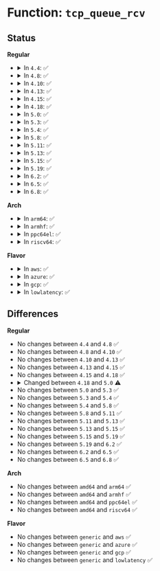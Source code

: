 # Function: <code>tcp_queue_rcv</code>

## Status
<b>Regular</b>
<ul>
<li>
<details>
<summary>In <code>4.4</code>: ✅</summary>

```c
int tcp_queue_rcv(struct sock *sk, struct sk_buff *skb, int hdrlen, bool *fragstolen);
```

**Collision:** Unique Static

**Inline:** No

**Transformation:** False

**Instances:**

```
In net/ipv4/tcp_input.c (ffffffff8176cc40)
Location: net/ipv4/tcp_input.c:4467
Inline: False
Direct callers:
  - net/ipv4/tcp_input.c:tcp_data_queue
  - net/ipv4/tcp_input.c:tcp_rcv_established
  - net/ipv4/tcp_input.c:tcp_send_rcvq
```
**Symbols:**

```
ffffffff8176cc40-ffffffff8176cd77: tcp_queue_rcv (STB_LOCAL)
```
</details>
</li>
<li>
<details>
<summary>In <code>4.8</code>: ✅</summary>

```c
int tcp_queue_rcv(struct sock *sk, struct sk_buff *skb, int hdrlen, bool *fragstolen);
```

**Collision:** Unique Static

**Inline:** No

**Transformation:** False

**Instances:**

```
In net/ipv4/tcp_input.c (ffffffff817da100)
Location: net/ipv4/tcp_input.c:4531
Inline: False
Direct callers:
  - net/ipv4/tcp_input.c:tcp_rcv_established
  - net/ipv4/tcp_input.c:tcp_data_queue
  - net/ipv4/tcp_input.c:tcp_send_rcvq
```
**Symbols:**

```
ffffffff817da100-ffffffff817da237: tcp_queue_rcv (STB_LOCAL)
```
</details>
</li>
<li>
<details>
<summary>In <code>4.10</code>: ✅</summary>

```c
int tcp_queue_rcv(struct sock *sk, struct sk_buff *skb, int hdrlen, bool *fragstolen);
```

**Collision:** Unique Static

**Inline:** No

**Transformation:** False

**Instances:**

```
In net/ipv4/tcp_input.c (ffffffff8180a590)
Location: net/ipv4/tcp_input.c:4564
Inline: False
Direct callers:
  - net/ipv4/tcp_input.c:tcp_rcv_established
  - net/ipv4/tcp_input.c:tcp_data_queue
  - net/ipv4/tcp_input.c:tcp_send_rcvq
```
**Symbols:**

```
ffffffff8180a590-ffffffff8180a6c7: tcp_queue_rcv (STB_LOCAL)
```
</details>
</li>
<li>
<details>
<summary>In <code>4.13</code>: ✅</summary>

```c
int tcp_queue_rcv(struct sock *sk, struct sk_buff *skb, int hdrlen, bool *fragstolen);
```

**Collision:** Unique Static

**Inline:** No

**Transformation:** False

**Instances:**

```
In net/ipv4/tcp_input.c (ffffffff8182b430)
Location: net/ipv4/tcp_input.c:4524
Inline: False
Direct callers:
  - net/ipv4/tcp_input.c:tcp_rcv_established
  - net/ipv4/tcp_input.c:tcp_data_queue
  - net/ipv4/tcp_input.c:tcp_send_rcvq
```
**Symbols:**

```
ffffffff8182b430-ffffffff8182b58b: tcp_queue_rcv (STB_LOCAL)
```
</details>
</li>
<li>
<details>
<summary>In <code>4.15</code>: ✅</summary>

```c
int tcp_queue_rcv(struct sock *sk, struct sk_buff *skb, int hdrlen, bool *fragstolen);
```

**Collision:** Unique Static

**Inline:** No

**Transformation:** False

**Instances:**

```
In net/ipv4/tcp_input.c (ffffffff818a9bd0)
Location: net/ipv4/tcp_input.c:4501
Inline: False
Direct callers:
  - net/ipv4/tcp_input.c:tcp_rcv_established
  - net/ipv4/tcp_input.c:tcp_data_queue
  - net/ipv4/tcp_input.c:tcp_send_rcvq
```
**Symbols:**

```
ffffffff818a9bd0-ffffffff818a9d2e: tcp_queue_rcv (STB_LOCAL)
```
</details>
</li>
<li>
<details>
<summary>In <code>4.18</code>: ✅</summary>

```c
int tcp_queue_rcv(struct sock *sk, struct sk_buff *skb, int hdrlen, bool *fragstolen);
```

**Collision:** Unique Static

**Inline:** No

**Transformation:** False

**Instances:**

```
In net/ipv4/tcp_input.c (ffffffff818fecd0)
Location: net/ipv4/tcp_input.c:4601
Inline: False
Direct callers:
  - net/ipv4/tcp_input.c:tcp_rcv_established
  - net/ipv4/tcp_input.c:tcp_data_queue
  - net/ipv4/tcp_input.c:tcp_send_rcvq
```
**Symbols:**

```
ffffffff818fecd0-ffffffff818fee31: tcp_queue_rcv (STB_LOCAL)
```
</details>
</li>
<li>
<details>
<summary>In <code>5.0</code>: ✅</summary>

```c
int tcp_queue_rcv(struct sock *sk, struct sk_buff *skb, bool *fragstolen);
```

**Collision:** Unique Static

**Inline:** No

**Transformation:** False

**Instances:**

```
In net/ipv4/tcp_input.c (ffffffff8192cf10)
Location: net/ipv4/tcp_input.c:4618
Inline: False
Direct callers:
  - net/ipv4/tcp_input.c:tcp_rcv_established
  - net/ipv4/tcp_input.c:tcp_data_queue
  - net/ipv4/tcp_input.c:tcp_send_rcvq
```
**Symbols:**

```
ffffffff8192cf10-ffffffff8192d02d: tcp_queue_rcv (STB_LOCAL)
```
</details>
</li>
<li>
<details>
<summary>In <code>5.3</code>: ✅</summary>

```c
int tcp_queue_rcv(struct sock *sk, struct sk_buff *skb, bool *fragstolen);
```

**Collision:** Unique Static

**Inline:** No

**Transformation:** False

**Instances:**

```
In net/ipv4/tcp_input.c (ffffffff81990310)
Location: net/ipv4/tcp_input.c:4629
Inline: False
Direct callers:
  - net/ipv4/tcp_input.c:tcp_rcv_established
  - net/ipv4/tcp_input.c:tcp_data_queue
  - net/ipv4/tcp_input.c:tcp_send_rcvq
```
**Symbols:**

```
ffffffff81990310-ffffffff8199042d: tcp_queue_rcv (STB_LOCAL)
```
</details>
</li>
<li>
<details>
<summary>In <code>5.4</code>: ✅</summary>

```c
int tcp_queue_rcv(struct sock *sk, struct sk_buff *skb, bool *fragstolen);
```

**Collision:** Unique Static

**Inline:** No

**Transformation:** False

**Instances:**

```
In net/ipv4/tcp_input.c (ffffffff819c7090)
Location: net/ipv4/tcp_input.c:4680
Inline: False
Direct callers:
  - net/ipv4/tcp_input.c:tcp_rcv_established
  - net/ipv4/tcp_input.c:tcp_data_queue
  - net/ipv4/tcp_input.c:tcp_send_rcvq
```
**Symbols:**

```
ffffffff819c7090-ffffffff819c71ad: tcp_queue_rcv (STB_LOCAL)
```
</details>
</li>
<li>
<details>
<summary>In <code>5.8</code>: ✅</summary>

```c
int tcp_queue_rcv(struct sock *sk, struct sk_buff *skb, bool *fragstolen);
```

**Collision:** Unique Static

**Inline:** No

**Transformation:** False

**Instances:**

```
In net/ipv4/tcp_input.c (ffffffff81ab1c20)
Location: net/ipv4/tcp_input.c:4718
Inline: False
Direct callers:
  - net/ipv4/tcp_input.c:tcp_rcv_established
  - net/ipv4/tcp_input.c:tcp_data_queue
  - net/ipv4/tcp_input.c:tcp_send_rcvq
```
**Symbols:**

```
ffffffff81ab1c20-ffffffff81ab1d3d: tcp_queue_rcv (STB_LOCAL)
```
</details>
</li>
<li>
<details>
<summary>In <code>5.11</code>: ✅</summary>

```c
int tcp_queue_rcv(struct sock *sk, struct sk_buff *skb, bool *fragstolen);
```

**Collision:** Unique Static

**Inline:** No

**Transformation:** False

**Instances:**

```
In net/ipv4/tcp_input.c (ffffffff81abcbe0)
Location: net/ipv4/tcp_input.c:4856
Inline: False
Direct callers:
  - net/ipv4/tcp_input.c:tcp_rcv_established
  - net/ipv4/tcp_input.c:tcp_data_queue
  - net/ipv4/tcp_input.c:tcp_send_rcvq
```
**Symbols:**

```
ffffffff81abcbe0-ffffffff81abccfd: tcp_queue_rcv (STB_LOCAL)
```
</details>
</li>
<li>
<details>
<summary>In <code>5.13</code>: ✅</summary>

```c
int tcp_queue_rcv(struct sock *sk, struct sk_buff *skb, bool *fragstolen);
```

**Collision:** Unique Static

**Inline:** No

**Transformation:** False

**Instances:**

```
In net/ipv4/tcp_input.c (ffffffff81aa8260)
Location: net/ipv4/tcp_input.c:4866
Inline: False
Direct callers:
  - net/ipv4/tcp_input.c:tcp_rcv_established
  - net/ipv4/tcp_input.c:tcp_data_queue
  - net/ipv4/tcp_input.c:tcp_send_rcvq
```
**Symbols:**

```
ffffffff81aa8260-ffffffff81aa837d: tcp_queue_rcv (STB_LOCAL)
```
</details>
</li>
<li>
<details>
<summary>In <code>5.15</code>: ✅</summary>

```c
int tcp_queue_rcv(struct sock *sk, struct sk_buff *skb, bool *fragstolen);
```

**Collision:** Unique Static

**Inline:** No

**Transformation:** False

**Instances:**

```
In net/ipv4/tcp_input.c (ffffffff81b63e20)
Location: net/ipv4/tcp_input.c:4900
Inline: False
Direct callers:
  - net/ipv4/tcp_input.c:tcp_rcv_established
  - net/ipv4/tcp_input.c:tcp_data_queue
  - net/ipv4/tcp_input.c:tcp_send_rcvq
```
**Symbols:**

```
ffffffff81b63e20-ffffffff81b63f45: tcp_queue_rcv (STB_LOCAL)
```
</details>
</li>
<li>
<details>
<summary>In <code>5.19</code>: ✅</summary>

```c
int tcp_queue_rcv(struct sock *sk, struct sk_buff *skb, bool *fragstolen);
```

**Collision:** Unique Static

**Inline:** No

**Transformation:** False

**Instances:**

```
In net/ipv4/tcp_input.c (ffffffff81cf2b40)
Location: net/ipv4/tcp_input.c:4921
Inline: False
Direct callers:
  - net/ipv4/tcp_input.c:tcp_rcv_established
  - net/ipv4/tcp_input.c:tcp_data_queue
  - net/ipv4/tcp_input.c:tcp_send_rcvq
```
**Symbols:**

```
ffffffff81cf2b40-ffffffff81cf2c5a: tcp_queue_rcv (STB_LOCAL)
```
</details>
</li>
<li>
<details>
<summary>In <code>6.2</code>: ✅</summary>

```c
int tcp_queue_rcv(struct sock *sk, struct sk_buff *skb, bool *fragstolen);
```

**Collision:** Unique Static

**Inline:** No

**Transformation:** False

**Instances:**

```
In net/ipv4/tcp_input.c (ffffffff81eb7140)
Location: net/ipv4/tcp_input.c:4934
Inline: False
Direct callers:
  - net/ipv4/tcp_input.c:tcp_rcv_established
  - net/ipv4/tcp_input.c:tcp_data_queue
  - net/ipv4/tcp_input.c:tcp_send_rcvq
```
**Symbols:**

```
ffffffff81eb7140-ffffffff81eb725a: tcp_queue_rcv (STB_LOCAL)
```
</details>
</li>
<li>
<details>
<summary>In <code>6.5</code>: ✅</summary>

```c
int tcp_queue_rcv(struct sock *sk, struct sk_buff *skb, bool *fragstolen);
```

**Collision:** Unique Static

**Inline:** No

**Transformation:** False

**Instances:**

```
In net/ipv4/tcp_input.c (ffffffff81f15560)
Location: net/ipv4/tcp_input.c:4939
Inline: False
Direct callers:
  - net/ipv4/tcp_input.c:tcp_rcv_established
  - net/ipv4/tcp_input.c:tcp_data_queue
  - net/ipv4/tcp_input.c:tcp_send_rcvq
```
**Symbols:**

```
ffffffff81f15560-ffffffff81f1567a: tcp_queue_rcv (STB_LOCAL)
```
</details>
</li>
<li>
<details>
<summary>In <code>6.8</code>: ✅</summary>

```c
int tcp_queue_rcv(struct sock *sk, struct sk_buff *skb, bool *fragstolen);
```

**Collision:** Unique Static

**Inline:** No

**Transformation:** False

**Instances:**

```
In net/ipv4/tcp_input.c (ffffffff81fd9bc0)
Location: net/ipv4/tcp_input.c:5071
Inline: False
Direct callers:
  - net/ipv4/tcp_input.c:tcp_rcv_established
  - net/ipv4/tcp_input.c:tcp_data_queue
  - net/ipv4/tcp_input.c:tcp_send_rcvq
```
**Symbols:**

```
ffffffff81fd9bc0-ffffffff81fd9d00: tcp_queue_rcv (STB_LOCAL)
```
</details>
</li>
</ul>
<b>Arch</b>
<ul>
<li>
<details>
<summary>In <code>arm64</code>: ✅</summary>

```c
int tcp_queue_rcv(struct sock *sk, struct sk_buff *skb, bool *fragstolen);
```

**Collision:** Unique Static

**Inline:** No

**Transformation:** False

**Instances:**

```
In net/ipv4/tcp_input.c (ffff800010c79f80)
Location: net/ipv4/tcp_input.c:4680
Inline: False
Direct callers:
  - net/ipv4/tcp_input.c:tcp_rcv_established
  - net/ipv4/tcp_input.c:tcp_data_queue
  - net/ipv4/tcp_input.c:tcp_send_rcvq
```
**Symbols:**

```
ffff800010c79f80-ffff800010c7a0c0: tcp_queue_rcv (STB_LOCAL)
```
</details>
</li>
<li>
<details>
<summary>In <code>armhf</code>: ✅</summary>

```c
int tcp_queue_rcv(struct sock *sk, struct sk_buff *skb, bool *fragstolen);
```

**Collision:** Unique Static

**Inline:** No

**Transformation:** False

**Instances:**

```
In net/ipv4/tcp_input.c (c0d87684)
Location: net/ipv4/tcp_input.c:4680
Inline: False
Direct callers:
  - net/ipv4/tcp_input.c:tcp_rcv_established
  - net/ipv4/tcp_input.c:tcp_data_queue
  - net/ipv4/tcp_input.c:tcp_send_rcvq
```
**Symbols:**

```
c0d87684-c0d877b4: tcp_queue_rcv (STB_LOCAL)
```
</details>
</li>
<li>
<details>
<summary>In <code>ppc64el</code>: ✅</summary>

```c
int tcp_queue_rcv(struct sock *sk, struct sk_buff *skb, bool *fragstolen);
```

**Collision:** Unique Static

**Inline:** No

**Transformation:** False

**Instances:**

```
In net/ipv4/tcp_input.c (c000000000d83410)
Location: net/ipv4/tcp_input.c:4680
Inline: False
Direct callers:
  - net/ipv4/tcp_input.c:tcp_rcv_established
  - net/ipv4/tcp_input.c:tcp_data_queue
  - net/ipv4/tcp_input.c:tcp_data_queue
  - net/ipv4/tcp_input.c:tcp_send_rcvq
```
**Symbols:**

```
c000000000d83410-c000000000d835c8: tcp_queue_rcv (STB_LOCAL)
```
</details>
</li>
<li>
<details>
<summary>In <code>riscv64</code>: ✅</summary>

```c
int tcp_queue_rcv(struct sock *sk, struct sk_buff *skb, bool *fragstolen);
```

**Collision:** Unique Static

**Inline:** No

**Transformation:** False

**Instances:**

```
In net/ipv4/tcp_input.c (ffffffe0007dcb82)
Location: net/ipv4/tcp_input.c:4680
Inline: False
Direct callers:
  - net/ipv4/tcp_input.c:tcp_rcv_established
  - net/ipv4/tcp_input.c:tcp_data_queue
  - net/ipv4/tcp_input.c:tcp_send_rcvq
```
**Symbols:**

```
ffffffe0007dcb82-ffffffe0007dcc7c: tcp_queue_rcv (STB_LOCAL)
```
</details>
</li>
</ul>
<b>Flavor</b>
<ul>
<li>
<details>
<summary>In <code>aws</code>: ✅</summary>

```c
int tcp_queue_rcv(struct sock *sk, struct sk_buff *skb, bool *fragstolen);
```

**Collision:** Unique Static

**Inline:** No

**Transformation:** False

**Instances:**

```
In net/ipv4/tcp_input.c (ffffffff81966f00)
Location: net/ipv4/tcp_input.c:4680
Inline: False
Direct callers:
  - net/ipv4/tcp_input.c:tcp_rcv_established
  - net/ipv4/tcp_input.c:tcp_data_queue
  - net/ipv4/tcp_input.c:tcp_send_rcvq
```
**Symbols:**

```
ffffffff81966f00-ffffffff8196701d: tcp_queue_rcv (STB_LOCAL)
```
</details>
</li>
<li>
<details>
<summary>In <code>azure</code>: ✅</summary>

```c
int tcp_queue_rcv(struct sock *sk, struct sk_buff *skb, bool *fragstolen);
```

**Collision:** Unique Static

**Inline:** No

**Transformation:** False

**Instances:**

```
In net/ipv4/tcp_input.c (ffffffff819209f0)
Location: net/ipv4/tcp_input.c:4680
Inline: False
Direct callers:
  - net/ipv4/tcp_input.c:tcp_rcv_established
  - net/ipv4/tcp_input.c:tcp_data_queue
  - net/ipv4/tcp_input.c:tcp_send_rcvq
```
**Symbols:**

```
ffffffff819209f0-ffffffff81920b0d: tcp_queue_rcv (STB_LOCAL)
```
</details>
</li>
<li>
<details>
<summary>In <code>gcp</code>: ✅</summary>

```c
int tcp_queue_rcv(struct sock *sk, struct sk_buff *skb, bool *fragstolen);
```

**Collision:** Unique Static

**Inline:** No

**Transformation:** False

**Instances:**

```
In net/ipv4/tcp_input.c (ffffffff819d16d0)
Location: net/ipv4/tcp_input.c:4680
Inline: False
Direct callers:
  - net/ipv4/tcp_input.c:tcp_rcv_established
  - net/ipv4/tcp_input.c:tcp_data_queue
  - net/ipv4/tcp_input.c:tcp_send_rcvq
```
**Symbols:**

```
ffffffff819d16d0-ffffffff819d17ed: tcp_queue_rcv (STB_LOCAL)
```
</details>
</li>
<li>
<details>
<summary>In <code>lowlatency</code>: ✅</summary>

```c
int tcp_queue_rcv(struct sock *sk, struct sk_buff *skb, bool *fragstolen);
```

**Collision:** Unique Static

**Inline:** No

**Transformation:** False

**Instances:**

```
In net/ipv4/tcp_input.c (ffffffff819db260)
Location: net/ipv4/tcp_input.c:4680
Inline: False
Direct callers:
  - net/ipv4/tcp_input.c:tcp_rcv_established
  - net/ipv4/tcp_input.c:tcp_data_queue
  - net/ipv4/tcp_input.c:tcp_send_rcvq
```
**Symbols:**

```
ffffffff819db260-ffffffff819db37d: tcp_queue_rcv (STB_LOCAL)
```
</details>
</li>
</ul>

## Differences
<b>Regular</b>
<ul>
<li>
No changes between <code>4.4</code> and <code>4.8</code> ✅
</li>
<li>
No changes between <code>4.8</code> and <code>4.10</code> ✅
</li>
<li>
No changes between <code>4.10</code> and <code>4.13</code> ✅
</li>
<li>
No changes between <code>4.13</code> and <code>4.15</code> ✅
</li>
<li>
No changes between <code>4.15</code> and <code>4.18</code> ✅
</li>
<li>
<details>
<summary>Changed between <code>4.18</code> and <code>5.0</code> ⚠️</summary>
<ul>
<li>
<b>Param removed. </b>
<code>int hdrlen</code>
</li>
<li>
<b>Param reordered. </b>
<code>sk, skb, hdrlen, fragstolen</code> ➡️ <code>sk, skb, fragstolen</code>
</li>
</ul>
</details>
</li>
<li>
No changes between <code>5.0</code> and <code>5.3</code> ✅
</li>
<li>
No changes between <code>5.3</code> and <code>5.4</code> ✅
</li>
<li>
No changes between <code>5.4</code> and <code>5.8</code> ✅
</li>
<li>
No changes between <code>5.8</code> and <code>5.11</code> ✅
</li>
<li>
No changes between <code>5.11</code> and <code>5.13</code> ✅
</li>
<li>
No changes between <code>5.13</code> and <code>5.15</code> ✅
</li>
<li>
No changes between <code>5.15</code> and <code>5.19</code> ✅
</li>
<li>
No changes between <code>5.19</code> and <code>6.2</code> ✅
</li>
<li>
No changes between <code>6.2</code> and <code>6.5</code> ✅
</li>
<li>
No changes between <code>6.5</code> and <code>6.8</code> ✅
</li>
</ul>
<b>Arch</b>
<ul>
<li>
No changes between <code>amd64</code> and <code>arm64</code> ✅
</li>
<li>
No changes between <code>amd64</code> and <code>armhf</code> ✅
</li>
<li>
No changes between <code>amd64</code> and <code>ppc64el</code> ✅
</li>
<li>
No changes between <code>amd64</code> and <code>riscv64</code> ✅
</li>
</ul>
<b>Flavor</b>
<ul>
<li>
No changes between <code>generic</code> and <code>aws</code> ✅
</li>
<li>
No changes between <code>generic</code> and <code>azure</code> ✅
</li>
<li>
No changes between <code>generic</code> and <code>gcp</code> ✅
</li>
<li>
No changes between <code>generic</code> and <code>lowlatency</code> ✅
</li>
</ul>
